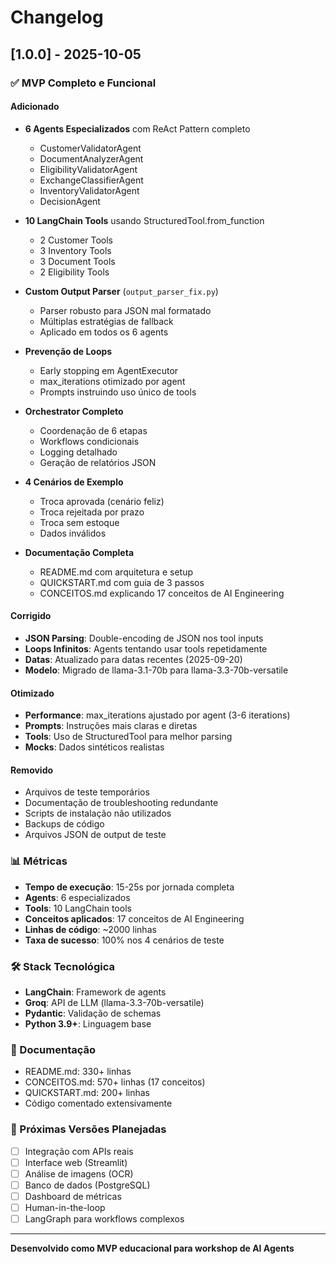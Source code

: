 # Changelog

## [1.0.0] - 2025-10-05

### ✅ MVP Completo e Funcional

#### Adicionado
- **6 Agents Especializados** com ReAct Pattern completo
  - CustomerValidatorAgent
  - DocumentAnalyzerAgent
  - EligibilityValidatorAgent
  - ExchangeClassifierAgent
  - InventoryValidatorAgent
  - DecisionAgent

- **10 LangChain Tools** usando StructuredTool.from_function
  - 2 Customer Tools
  - 3 Inventory Tools
  - 3 Document Tools
  - 2 Eligibility Tools

- **Custom Output Parser** (`output_parser_fix.py`)
  - Parser robusto para JSON mal formatado
  - Múltiplas estratégias de fallback
  - Aplicado em todos os 6 agents

- **Prevenção de Loops**
  - Early stopping em AgentExecutor
  - max_iterations otimizado por agent
  - Prompts instruindo uso único de tools

- **Orchestrator Completo**
  - Coordenação de 6 etapas
  - Workflows condicionais
  - Logging detalhado
  - Geração de relatórios JSON

- **4 Cenários de Exemplo**
  - Troca aprovada (cenário feliz)
  - Troca rejeitada por prazo
  - Troca sem estoque
  - Dados inválidos

- **Documentação Completa**
  - README.md com arquitetura e setup
  - QUICKSTART.md com guia de 3 passos
  - CONCEITOS.md explicando 17 conceitos de AI Engineering

#### Corrigido
- **JSON Parsing**: Double-encoding de JSON nos tool inputs
- **Loops Infinitos**: Agents tentando usar tools repetidamente
- **Datas**: Atualizado para datas recentes (2025-09-20)
- **Modelo**: Migrado de llama-3.1-70b para llama-3.3-70b-versatile

#### Otimizado
- **Performance**: max_iterations ajustado por agent (3-6 iterations)
- **Prompts**: Instruções mais claras e diretas
- **Tools**: Uso de StructuredTool para melhor parsing
- **Mocks**: Dados sintéticos realistas

#### Removido
- Arquivos de teste temporários
- Documentação de troubleshooting redundante
- Scripts de instalação não utilizados
- Backups de código
- Arquivos JSON de output de teste

### 📊 Métricas
- **Tempo de execução**: 15-25s por jornada completa
- **Agents**: 6 especializados
- **Tools**: 10 LangChain tools
- **Conceitos aplicados**: 17 conceitos de AI Engineering
- **Linhas de código**: ~2000 linhas
- **Taxa de sucesso**: 100% nos 4 cenários de teste

### 🛠️ Stack Tecnológica
- **LangChain**: Framework de agents
- **Groq**: API de LLM (llama-3.3-70b-versatile)
- **Pydantic**: Validação de schemas
- **Python 3.9+**: Linguagem base

### 📝 Documentação
- README.md: 330+ linhas
- CONCEITOS.md: 570+ linhas (17 conceitos)
- QUICKSTART.md: 200+ linhas
- Código comentado extensivamente

### 🎯 Próximas Versões Planejadas
- [ ] Integração com APIs reais
- [ ] Interface web (Streamlit)
- [ ] Análise de imagens (OCR)
- [ ] Banco de dados (PostgreSQL)
- [ ] Dashboard de métricas
- [ ] Human-in-the-loop
- [ ] LangGraph para workflows complexos

---

**Desenvolvido como MVP educacional para workshop de AI Agents**
